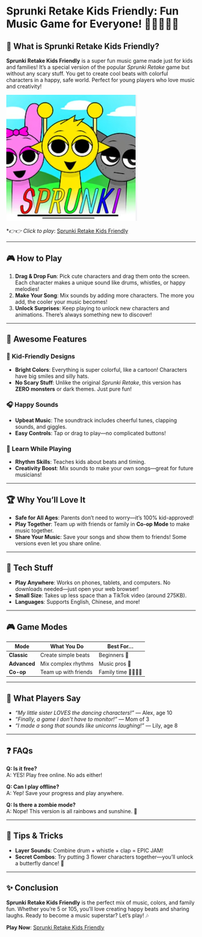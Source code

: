 # Sprunki Retake Kids Friendly: Fun Music Game for Everyone! 🎵👨👩👧👦

## 🌟 What is Sprunki Retake Kids Friendly?  
**Sprunki Retake Kids Friendly** is a super fun music game made just for kids and families! It’s a special version of the popular *Sprunki Retake* game but without any scary stuff. You get to create cool beats with colorful characters in a happy, safe world. Perfect for young players who love music and creativity!   

![Sprunki Retake Kids Friendly](./logo.jpg)

**👉👉 Click to play*: [Sprunki Retake Kids Friendly](https://sprunkiretakekidsfriendly.pages.dev) 

---

## 🎮 How to Play  
1. **Drag & Drop Fun**: Pick cute characters and drag them onto the screen. Each character makes a unique sound like drums, whistles, or happy melodies!  
2. **Make Your Song**: Mix sounds by adding more characters. The more you add, the cooler your music becomes!  
3. **Unlock Surprises**: Keep playing to unlock new characters and animations. There’s always something new to discover!   

---

## 🌈 Awesome Features  
### 🎨 **Kid-Friendly Designs**  
- **Bright Colors**: Everything is super colorful, like a cartoon! Characters have big smiles and silly hats.  
- **No Scary Stuff**: Unlike the original *Sprunki Retake*, this version has **ZERO monsters** or dark themes. Just pure fun!   

### 🎧 **Happy Sounds**  
- **Upbeat Music**: The soundtrack includes cheerful tunes, clapping sounds, and giggles.  
- **Easy Controls**: Tap or drag to play—no complicated buttons!   

### 🧠 **Learn While Playing**  
- **Rhythm Skills**: Teaches kids about beats and timing.  
- **Creativity Boost**: Mix sounds to make your own songs—great for future musicians!   

---

## 🏆 Why You’ll Love It  
- **Safe for All Ages**: Parents don’t need to worry—it’s 100% kid-approved!  
- **Play Together**: Team up with friends or family in **Co-op Mode** to make music together.  
- **Share Your Music**: Save your songs and show them to friends! Some versions even let you share online.   

---

## 📱 Tech Stuff  
- **Play Anywhere**: Works on phones, tablets, and computers. No downloads needed—just open your web browser!  
- **Small Size**: Takes up less space than a TikTok video (around 275KB).  
- **Languages**: Supports English, Chinese, and more!   

---

## 🎮 Game Modes  
| Mode          | What You Do                          | Best For…               |  
|---------------|--------------------------------------|-------------------------|  
| **Classic**   | Create simple beats                  | Beginners 🎈           |  
| **Advanced**  | Mix complex rhythms                  | Music pros 🎸          |  
| **Co-op**     | Team up with friends                 | Family time 👨👩👧👦 |  

---

## 💬 What Players Say  
- *“My little sister LOVES the dancing characters!”* — Alex, age 10   
- *“Finally, a game I don’t have to monitor!”* — Mom of 3   
- *“I made a song that sounds like unicorns laughing!”* — Lily, age 8   

---

## ❓ FAQs  
**Q: Is it free?**  
A: YES! Play free online. No ads either!   

**Q: Can I play offline?**  
A: Yep! Save your progress and play anywhere.   

**Q: Is there a zombie mode?**  
A: Nope! This version is all rainbows and sunshine. 🌈   

---

## 🎁 Tips & Tricks  
- **Layer Sounds**: Combine drum + whistle + clap = EPIC JAM!  
- **Secret Combos**: Try putting 3 flower characters together—you’ll unlock a butterfly dance! 🦋   

---

## ✨ Conclusion  
**Sprunki Retake Kids Friendly** is the perfect mix of music, colors, and family fun. Whether you’re 5 or 105, you’ll love creating happy beats and sharing laughs. Ready to become a music superstar? Let’s play! 🎶  

**Play Now**: [Sprunki Retake Kids Friendly](https://sprunkiretakekidsfriendly.pages.dev)  
